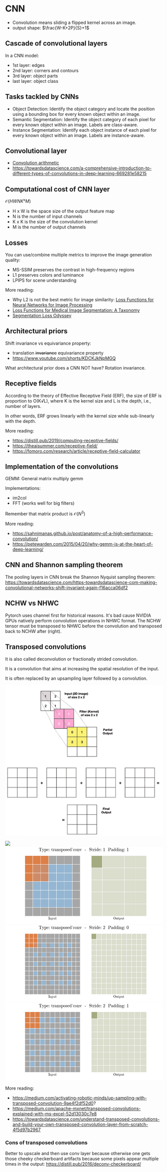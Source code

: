 # CNN

- Convolution means sliding a flipped kernel across an image.
- output shape: $\frac{W-K+2P}{S}+1$

## Cascade of convolutional layers

In a CNN model:

- 1st layer: edges
- 2nd layer: corners and contours
- 3rd layer: object parts
- last layer: object class

## Tasks tackled by CNNs

- Object Detection: Identify the object category and locate the position using a bounding box for every known object within an image.
- Semantic Segmentation: Identify the object category of each pixel for every known object within an image. Labels are class-aware.
- Instance Segmentation: Identify each object instance of each pixel for every known object within an image. Labels are instance-aware.

## Convolutional layer

- [Convolution arithmetic](https://github.com/vdumoulin/conv_arithmetic)
- <https://towardsdatascience.com/a-comprehensive-introduction-to-different-types-of-convolutions-in-deep-learning-669281e58215>

## Computational cost of CNN layer

$\mathcal{O}(HWNK²M)$

- H x W is the space size of the output feature map
- N is the number of input channels
- K x K is the size of the convolution kernel
- M is the number of output channels

## Losses

You can use/combine multiple metrics to improve the image generation quality:

- MS-SSIM preserves the contrast in high-frequency regions
- L1 preserves colors and luminance
- LPIPS for scene understanding

More reading:

- Why L2 is not the best metric for image similarity: [Loss Functions for Neural Networks for Image Processing](https://arxiv.org/abs/1511.08861)
- [Loss Functions for Medical Image Segmentation: A Taxonomy](https://medium.com/@junma11/loss-functions-for-medical-image-segmentation-a-taxonomy-cefa5292eec0)
- [Segmentation Loss Odyssey](https://arxiv.org/abs/2005.13449)

## Architectural priors

Shift invariance vs equivariance property:

- translation ~~invariance~~ equivariance property
- <https://www.youtube.com/shorts/KDCKJkNpMGQ>

What architectural prior does a CNN NOT have? Rotation invariance.

## Receptive fields

According to the theory of Effective Receptive Field (ERF), the size of ERF is proportion to O(K√L), where K is the kernel size and L is the depth, i.e., number of layers.

In other words, ERF grows linearly with the kernel size while sub-linearly with the depth.

More reading:

- <https://distill.pub/2019/computing-receptive-fields/>
- <https://theaisummer.com/receptive-field/>
- <https://fomoro.com/research/article/receptive-field-calculator>

## Implementation of the convolutions

GEMM: General matrix multiply gemm

Implementations:

- im2col
- FFT (works well for big filters)

Remember that matrix product is $\mathcal{O}(N^3)$

More reading:

- <https://sahnimanas.github.io/post/anatomy-of-a-high-performance-convolution/>
- <https://petewarden.com/2015/04/20/why-gemm-is-at-the-heart-of-deep-learning/>

## CNN and Shannon sampling theorem

The pooling layers in CNN break the Shannon Nyquist sampling theorem: <https://towardsdatascience.com/https-towardsdatascience-com-making-convolutional-networks-shift-invariant-again-f16acca06df2>

## NCHW vs NHWC

Pytorch uses channel first for historical reasons. It's bad cause  NVIDIA GPUs natively perform convolution operations in NHWC format. The NCHW tensor must be transposed to NHWC before the convolution and transposed back to NCHW after (right).

## Transposed convolutions

It is also called deconvolution or fractionally strided convolution.

It is a convolution that aims at increasing the spatial resolution of the input.

It is often replaced by an upsampling layer followed by a convolution.

![](./transposed_conv.gif)

![](./transposed_conv_S1P0.gif)
![](./transposed_conv_S1P1.gif)
![](./transposed_conv_S2P0.gif)
![](./transposed_conv_S2P1.gif)

More reading:

- <https://medium.com/activating-robotic-minds/up-sampling-with-transposed-convolution-9ae4f2df52d0>?
- <https://medium.com/apache-mxnet/transposed-convolutions-explained-with-ms-excel-52d13030c7e8>
- <https://towardsdatascience.com/understand-transposed-convolutions-and-build-your-own-transposed-convolution-layer-from-scratch-4f5d97b2967>

### Cons of transposed convolutions

Better to upscale and then use conv layer because otherwise one gets those cheeky checkerboard artifacts because some pixels appear multiple times in the output: <https://distill.pub/2016/deconv-checkerboard/>
